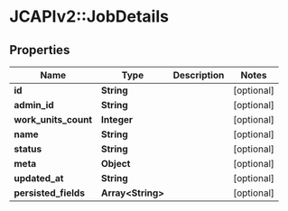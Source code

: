 # JCAPIv2::JobDetails

## Properties
Name | Type | Description | Notes
------------ | ------------- | ------------- | -------------
**id** | **String** |  | [optional] 
**admin_id** | **String** |  | [optional] 
**work_units_count** | **Integer** |  | [optional] 
**name** | **String** |  | [optional] 
**status** | **String** |  | [optional] 
**meta** | **Object** |  | [optional] 
**updated_at** | **String** |  | [optional] 
**persisted_fields** | **Array&lt;String&gt;** |  | [optional] 


